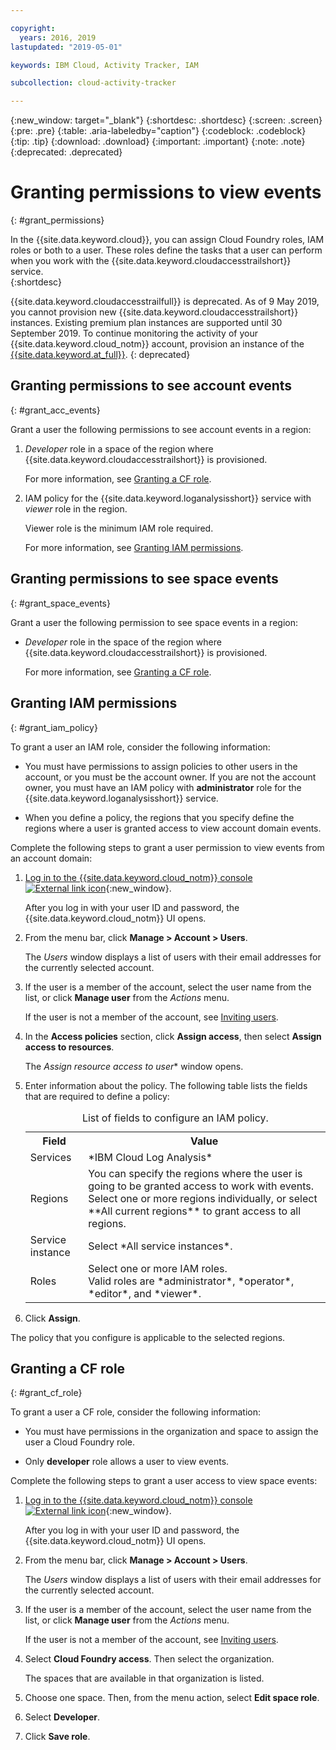 ```yaml
---

copyright:
  years: 2016, 2019
lastupdated: "2019-05-01"

keywords: IBM Cloud, Activity Tracker, IAM

subcollection: cloud-activity-tracker

---
```


{:new_window: target="_blank"}
{:shortdesc: .shortdesc}
{:screen: .screen}
{:pre: .pre}
{:table: .aria-labeledby="caption"}
{:codeblock: .codeblock}
{:tip: .tip}
{:download: .download}
{:important: .important}
{:note: .note}
{:deprecated: .deprecated}

# Granting permissions to view events
{: #grant_permissions}

In the {{site.data.keyword.cloud}}, you can assign Cloud Foundry roles, IAM roles or both to a user. These roles define the tasks that a user can perform when you work with the {{site.data.keyword.cloudaccesstrailshort}} service.  
{:shortdesc}

{{site.data.keyword.cloudaccesstrailfull}} is deprecated. As of 9 May 2019, you cannot provision new {{site.data.keyword.cloudaccesstrailshort}} instances. Existing premium plan instances are supported until 30 September 2019. To continue monitoring the activity of your {{site.data.keyword.cloud_notm}} account, provision an instance of the [{{site.data.keyword.at_full}}](/docs/services/Activity-Tracker-with-LogDNA?topic=logdnaat-getting-started#getting-started).
{: deprecated}

## Granting permissions to see account events
{: #grant_acc_events}

Grant a user the following permissions to see account events in a region:

1. *Developer* role in a space of the region where {{site.data.keyword.cloudaccesstrailshort}} is provisioned. 

    For more information, see [Granting a CF role](/docs/services/cloud-activity-tracker/how-to?topic=cloud-activity-tracker-grant_permissions#grant_cf_role).

2. IAM policy for the {{site.data.keyword.loganalysisshort}} service with *viewer* role in the region. 

    Viewer role is the minimum IAM role required. 
	
	For more information, see [Granting IAM permissions](/docs/services/cloud-activity-tracker/how-to?topic=cloud-activity-tracker-grant_permissions#grant_iam_policy).


## Granting permissions to see space events
{: #grant_space_events}

Grant a user the following permission to see space events in a region:

* *Developer* role in the space of the region where {{site.data.keyword.cloudaccesstrailshort}} is provisioned. 

    For more information, see [Granting a CF role](/docs/services/cloud-activity-tracker/how-to?topic=cloud-activity-tracker-grant_permissions#grant_cf_role).


## Granting IAM permissions
{: #grant_iam_policy}

To grant a user an IAM role, consider the following information:

* You must have permissions to assign policies to other users in the account, or you must be the account owner. If you are not the account owner, you must have an IAM policy with **administrator** role for the {{site.data.keyword.loganalysisshort}} service.

* When you define a policy, the regions that you specify define the regions where a user is granted access to view account domain events.

Complete the following steps to grant a user permission to view events from an account domain:

1. [Log in to the {{site.data.keyword.cloud_notm}} console ![External link icon](../../../icons/launch-glyph.svg "External link icon")](https://cloud.ibm.com/login){:new_window}.
	
	After you log in with your user ID and password, the {{site.data.keyword.cloud_notm}} UI opens.

2. From the menu bar, click **Manage > Account > Users**. 

    The *Users* window displays a list of users with their email addresses for the currently selected account.
	
3. If the user is a member of the account, select the user name from the list, or click **Manage user** from the *Actions* menu.

    If the user is not a member of the account, see [Inviting users](/docs/iam?topic=iam-iamuserinv#iamuserinv).

4. In the **Access policies** section, click **Assign access**, then select **Assign access to resources**.

    The *Assign resource access to user** window opens.

5. Enter information about the policy. The following table lists the fields that are required to define a policy: 

    <table>
	  <caption>List of fields to configure an IAM policy.</caption>
	  <tr>
	    <th>Field</th>
		<th>Value</th>
	  </tr>
	  <tr>
	    <td>Services</td>
		<td>*IBM Cloud Log Analysis*</td>
	  </tr>	  
	  <tr>
	    <td>Regions</td>
		<td>You can specify the regions where the user is going to be granted access to work with events. Select one or more regions individually, or select **All current regions** to grant access to all regions.</td>
	  </tr>
	  <tr>
	    <td>Service instance</td>
		<td>Select *All service instances*.</td>
	  </tr>
	  <tr>
	    <td>Roles</td>
		<td>Select one or more IAM roles. <br>Valid roles are *administrator*, *operator*, *editor*, and *viewer*.</td>
	  </tr>
     </table>
	
6. Click **Assign**.
	
The policy that you configure is applicable to the selected regions. 


## Granting a CF role
{: #grant_cf_role}

To grant a user a CF role, consider the following information:

* You must have permissions in the organization and space to assign the user a Cloud Foundry role. 

* Only **developer** role allows a user to view events.

Complete the following steps to grant a user access to view space events:

1. [Log in to the {{site.data.keyword.cloud_notm}} console ![External link icon](../../../icons/launch-glyph.svg "External link icon")](https://cloud.ibm.com/login){:new_window}.
	
	After you log in with your user ID and password, the {{site.data.keyword.cloud_notm}} UI opens.

2. From the menu bar, click **Manage > Account > Users**. 

    The *Users* window displays a list of users with their email addresses for the currently selected account.
	
3. If the user is a member of the account, select the user name from the list, or click **Manage user** from the *Actions* menu.

    If the user is not a member of the account, see [Inviting users](/docs/iam?topic=iam-iamuserinv#iamuserinv).

4. Select **Cloud Foundry access**. Then select the organization.

    The spaces that are available in that organization is listed.

5. Choose one space. Then, from the menu action, select **Edit space role**.

6. Select **Developer**.
	
7. Click **Save role**.





